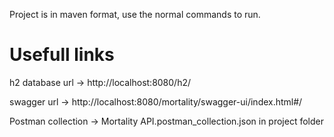Project is in maven format, use the normal commands to run.

# Usefull links 
h2 database url -> http://localhost:8080/h2/

swagger url -> http://localhost:8080/mortality/swagger-ui/index.html#/

Postman collection -> Mortality API.postman_collection.json in project folder
